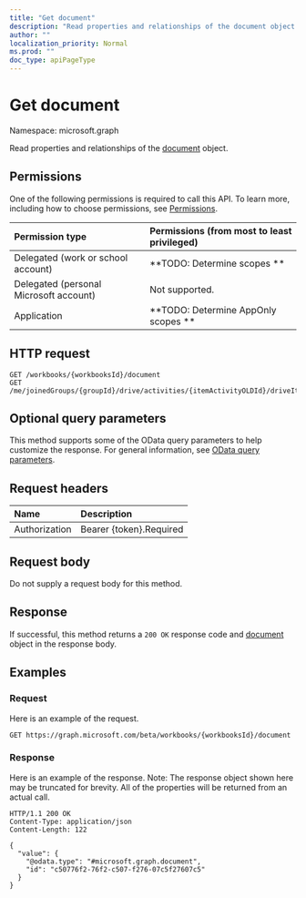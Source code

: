 ```yaml
---
title: "Get document"
description: "Read properties and relationships of the document object."
author: ""
localization_priority: Normal
ms.prod: ""
doc_type: apiPageType
---
```


# Get document

Namespace: microsoft.graph

Read properties and relationships of the [document](../resources/document.md) object.

## Permissions
One of the following permissions is required to call this API. To learn more, including how to choose permissions, see [Permissions](/concepts/permissions-reference.md).

|Permission type|Permissions (from most to least privileged)|
|:---|:---|
|Delegated (work or school account)|**TODO: Determine scopes **|
|Delegated (personal Microsoft account)|Not supported.|
|Application|**TODO: Determine AppOnly scopes **|

## HTTP request
<!-- {
  "blockType": "ignored"
}
-->
``` http
GET /workbooks/{workbooksId}/document
GET /me/joinedGroups/{groupId}/drive/activities/{itemActivityOLDId}/driveItem/document
```

## Optional query parameters
This method supports some of the OData query parameters to help customize the response. For general information, see [OData query parameters](/graph/query-parameters).

## Request headers
|Name|Description|
|:---|:---|
|Authorization|Bearer {token}.Required|

## Request body
Do not supply a request body for this method.

## Response
If successful, this method returns a `200 OK` response code and [document](../resources/document.md) object in the response body.

## Examples

### Request
Here is an example of the request.
<!-- {
  "blockType": "request",
  "name": "get_document"
}
-->
``` http
GET https://graph.microsoft.com/beta/workbooks/{workbooksId}/document
```

### Response
Here is an example of the response. Note: The response object shown here may be truncated for brevity. All of the properties will be returned from an actual call.
<!-- {
  "blockType": "response",
  "truncated": true,
  "@odata.type": "microsoft.graph.document"
}
-->
``` http
HTTP/1.1 200 OK
Content-Type: application/json
Content-Length: 122

{
  "value": {
    "@odata.type": "#microsoft.graph.document",
    "id": "c50776f2-76f2-c507-f276-07c5f27607c5"
  }
}
```

